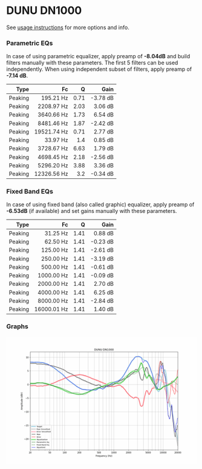 # DUNU DN1000
See [usage instructions](https://github.com/jaakkopasanen/AutoEq#usage) for more options and info.

### Parametric EQs
In case of using parametric equalizer, apply preamp of **-8.04dB** and build filters manually
with these parameters. The first 5 filters can be used independently.
When using independent subset of filters, apply preamp of **-7.14 dB**.

| Type    | Fc          |    Q | Gain     |
|--------:|------------:|-----:|---------:|
| Peaking | 195.21 Hz   | 0.71 | -3.78 dB |
| Peaking | 2208.97 Hz  | 2.03 | 3.06 dB  |
| Peaking | 3640.66 Hz  | 1.73 | 6.54 dB  |
| Peaking | 8481.46 Hz  | 1.87 | -2.42 dB |
| Peaking | 19521.74 Hz | 0.71 | 2.77 dB  |
| Peaking | 33.97 Hz    | 1.4  | 0.85 dB  |
| Peaking | 3728.67 Hz  | 6.63 | 1.79 dB  |
| Peaking | 4698.45 Hz  | 2.18 | -2.56 dB |
| Peaking | 5296.20 Hz  | 3.88 | 3.36 dB  |
| Peaking | 12326.56 Hz | 3.2  | -0.34 dB |

### Fixed Band EQs
In case of using fixed band (also called graphic) equalizer, apply preamp of **-6.53dB**
(if available) and set gains manually with these parameters.

| Type    | Fc          |    Q | Gain     |
|--------:|------------:|-----:|---------:|
| Peaking | 31.25 Hz    | 1.41 | 0.88 dB  |
| Peaking | 62.50 Hz    | 1.41 | -0.23 dB |
| Peaking | 125.00 Hz   | 1.41 | -2.61 dB |
| Peaking | 250.00 Hz   | 1.41 | -3.19 dB |
| Peaking | 500.00 Hz   | 1.41 | -0.61 dB |
| Peaking | 1000.00 Hz  | 1.41 | -0.09 dB |
| Peaking | 2000.00 Hz  | 1.41 | 2.70 dB  |
| Peaking | 4000.00 Hz  | 1.41 | 6.25 dB  |
| Peaking | 8000.00 Hz  | 1.41 | -2.84 dB |
| Peaking | 16000.01 Hz | 1.41 | 1.40 dB  |

### Graphs
![](./DUNU%20DN1000.png)